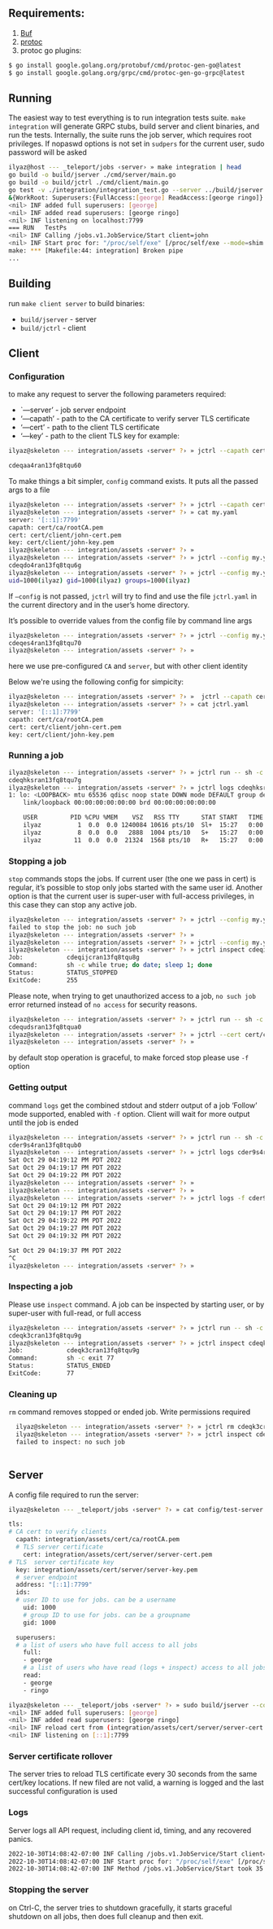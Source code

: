 ## Requirements:
1. [Buf](https://buf.build/)
2. [protoc](https://grpc.io/docs/protoc-installation/)
3. protoc go plugins: 
```sh
$ go install google.golang.org/protobuf/cmd/protoc-gen-go@latest
$ go install google.golang.org/grpc/cmd/protoc-gen-go-grpc@latest
```

## Running
The easiest way to test everything is to run integration tests suite. `make integration` will generate GRPC stubs, build server and client binaries, and run the tests. Internally, the suite runs the job server, which requires root privileges. If nopaswd options is not set in `sudpers` for the current user, sudo password will be asked
```sh
ilyaz@host --- _teleport/jobs ‹server› » make integration | head    
go build -o build/jserver ./cmd/server/main.go
go build -o build/jctrl ./cmd/client/main.go
go test -v ./integration/integration_test.go --server ../build/jserver --client ../build/jctrl --uid 1000 --gid 1000
&{WorkRoot: Superusers:{FullAccess:[george] ReadAccess:[george ringo]} TLS:{CAPath:assets/cert/ca/rootCA.pem CertPath:assets/cert/server/server-cert.pem KeyPath:assets/cert/server/server-key.pem ReloadSec:30} IDs:{UID:1000 GID:1000} Address:localhost:7799}
<nil> INF added full superusers: [george]
<nil> INF added read superusers: [george ringo]
<nil> INF listening on localhost:7799
=== RUN   TestPs
<nil> INF Calling /jobs.v1.JobService/Start client=john
<nil> INF Start proc for: "/proc/self/exe" [/proc/self/exe --mode=shim --cmd=ps --cgroup=/sys/fs/cgroup/job-cde92hsran1741nbmun0/inner --uid=1000 --gid=1000 -- aux] id=cde92hsran1741nbmun0
make: *** [Makefile:44: integration] Broken pipe
...
```
## Building
run `make client server` to build binaries:
- `build/jserver` - server
- `build/jctrl` - client

## Client
### Configuration
to make any request to server the following parameters required:
- `—server’ - job server endpoint
- ‘—capath’ - path to the CA certificate to verify server TLS certificate
- ‘—cert’ - path to the client TLS certificate
- ‘—key’ - path to the client TLS key
for example:
```sh
ilyaz@skeleton --- integration/assets ‹server* ?› » jctrl --capath cert/ca/rootCA.pem --cert cert/client/john-cert.pem --key cert/client/john-key.pem --server "[::1]:7799" run ls         

cdeqaa4ran13fq8tqu60
```
To make things a bit simpler, `config` command exists. It puts all the passed args to a file

```sh
ilyaz@skeleton --- integration/assets ‹server* ?› » jctrl --capath cert/ca/rootCA.pem --cert cert/client/john-cert.pem --key cert/client/john-key.pem --server "[::1]:7799"  config  --config my.yaml
ilyaz@skeleton --- integration/assets ‹server* ?› » cat my.yaml
server: '[::1]:7799'
capath: cert/ca/rootCA.pem
cert: cert/client/john-cert.pem
key: cert/client/john-key.pem
ilyaz@skeleton --- integration/assets ‹server* ?› » 
ilyaz@skeleton --- integration/assets ‹server* ?› » jctrl --config my.yaml run id                   
cdeqdo4ran13fq8tqu6g
ilyaz@skeleton --- integration/assets ‹server* ?› » jctrl --config my.yaml logs cdeqdo4ran13fq8tqu6g
uid=1000(ilyaz) gid=1000(ilyaz) groups=1000(ilyaz)
```

If `—config` is not passed, `jctrl` will try to find and use the file `jctrl.yaml` in the current directory and in the user’s home directory.

It’s possible to override values from the config file by command line args

```sh
ilyaz@skeleton --- integration/assets ‹server* ?› » jctrl --config my.yaml --cert cert/client/paul-cert.pem --key cert/client/paul-key.pem  run id
cdeqes4ran13fq8tqu70
ilyaz@skeleton --- integration/assets ‹server* ?› »
```

here we use pre-configured `CA` and `server`, but with other client identity

Below we're using the following config for simpicity:
```sh
ilyaz@skeleton --- integration/assets ‹server* ?› »  jctrl --capath cert/ca/rootCA.pem --cert cert/client/john-cert.pem --key cert/client/john-key.pem --server "[::1]:7799"  config             
ilyaz@skeleton --- integration/assets ‹server* ?› » cat jctrl.yaml 
server: '[::1]:7799'
capath: cert/ca/rootCA.pem
cert: cert/client/john-cert.pem
key: cert/client/john-key.pem
```

### Running a job


```sh
ilyaz@skeleton --- integration/assets ‹server* ?› » jctrl run -- sh -c "ip link; echo; ps aux"                                                                                                1 ↵
cdeqhksran13fq8tqu7g
ilyaz@skeleton --- integration/assets ‹server* ?› » jctrl logs cdeqhksran13fq8tqu7g
1: lo: <LOOPBACK> mtu 65536 qdisc noop state DOWN mode DEFAULT group default qlen 1000
    link/loopback 00:00:00:00:00:00 brd 00:00:00:00:00:00

    USER         PID %CPU %MEM    VSZ   RSS TTY      STAT START   TIME COMMAND
    ilyaz          1  0.0  0.0 1240084 10616 pts/10  Sl+  15:27   0:00 /proc/self/exe --mode=shim --cmd=sh --cgroup=/sys/fs/cgroup/job-cdeqhksran13fq8tqu7g/inner --uid=1000 --gid=1000 -- -c ip link; echo; ps aux
    ilyaz          8  0.0  0.0   2888  1004 pts/10   S+   15:27   0:00 sh -c ip link; echo; ps aux
    ilyaz         11  0.0  0.0  21324  1568 pts/10   R+   15:27   0:00 ps aux
  ```



### Stopping a job
`stop` commands stops the jobs. If current user (the one we pass in cert) is regular, it’s possible to stop only jobs started with the same user id. Another option is that the current user is super-user with full-access privileges, in this case they can stop any active job.

```sh
ilyaz@skeleton --- integration/assets ‹server* ?› » jctrl --config my.yaml --cert cert/client/paul-cert.pem --key cert/client/paul-key.pem stop cdeqijcran13fq8tqu8g                        130 ↵
failed to stop the job: no such job
ilyaz@skeleton --- integration/assets ‹server* ?› »                                                                                                                                           1 ↵
ilyaz@skeleton --- integration/assets ‹server* ?› » jctrl --config my.yaml  stop cdeqijcran13fq8tqu8g                                                                                         1 ↵
ilyaz@skeleton --- integration/assets ‹server* ?› » jctrl inspect cdeqijcran13fq8tqu8g                                                                                                        1 ↵
Job:            cdeqijcran13fq8tqu8g
Command:        sh -c while true; do date; sleep 1; done
Status:         STATUS_STOPPED
ExitCode:       255
```
Please note, when trying to get unauthorized access to a job, `no such job` error returned instead of `no access` for security reasons.

```sh
ilyaz@skeleton --- integration/assets ‹server* ?› » jctrl run -- sh -c 'while true; do date; sleep 1; done'                                                                                 130 ↵
cdequdsran13fq8tqua0
ilyaz@skeleton --- integration/assets ‹server* ?› » jctrl --cert cert/client/george-cert.pem --key cert/client/george-key.pem stop cdequdsran13fq8tqua0 # user ‘george’ is super-user
ilyaz@skeleton --- integration/assets ‹server* ?› » 

```
by default stop operation is graceful, to make forced stop please use `-f` option


### Getting output 
command `logs` get the combined stdout and stderr output of a job
‘Follow’ mode supported, enabled with `-f` option. Client will wait for more output until the job is ended

```sh
ilyaz@skeleton --- integration/assets ‹server* ?› » jctrl run -- sh -c 'while true; do date; sleep 5; done'
cder9s4ran13fq8tqub0
ilyaz@skeleton --- integration/assets ‹server* ?› » jctrl logs cder9s4ran13fq8tqub0                        
Sat Oct 29 04:19:12 PM PDT 2022
Sat Oct 29 04:19:17 PM PDT 2022
Sat Oct 29 04:19:22 PM PDT 2022
ilyaz@skeleton --- integration/assets ‹server* ?› » 
ilyaz@skeleton --- integration/assets ‹server* ?› » 
ilyaz@skeleton --- integration/assets ‹server* ?› » jctrl logs -f cder9s4ran13fq8tqub0
Sat Oct 29 04:19:12 PM PDT 2022
Sat Oct 29 04:19:17 PM PDT 2022
Sat Oct 29 04:19:22 PM PDT 2022
Sat Oct 29 04:19:27 PM PDT 2022
Sat Oct 29 04:19:32 PM PDT 2022

Sat Oct 29 04:19:37 PM PDT 2022
^C
ilyaz@skeleton --- integration/assets ‹server* ?› »                                                                                                                                         130 ↵

```

### Inspecting a job
Please use `inspect` command. A job can be inspected by starting user, or by super-user with full-read, or full access

```sh
ilyaz@skeleton --- integration/assets ‹server* ?› » jctrl run -- sh -c "exit 77"      
cdeqk3cran13fq8tqu9g
ilyaz@skeleton --- integration/assets ‹server* ?› » jctrl inspect cdeqk3cran13fq8tqu9g
Job:            cdeqk3cran13fq8tqu9g
Command:        sh -c exit 77
Status:         STATUS_ENDED
ExitCode:       77
```

### Cleaning up
`rm` command  removes stopped or ended job. Write permissions required

  ```sh
    ilyaz@skeleton --- integration/assets ‹server* ?› » jctrl rm cdeqk3cran13fq8tqu9g
    ilyaz@skeleton --- integration/assets ‹server* ?› » jctrl inspect cdeqk3cran13fq8tqu9g
    failed to inspect: no such job
    
  ```

## Server
A config file required to run the server:

```sh
ilyaz@skeleton --- _teleport/jobs ‹server* ?› » cat config/test-server.yaml 

tls:
# CA cert to verify clients
  capath: integration/assets/cert/ca/rootCA.pem
  # TLS server certificate
    cert: integration/assets/cert/server/server-cert.pem
# TLS  server certificate key
  key: integration/assets/cert/server/server-key.pem
  # server endpoint
  address: "[::1]:7799"
  ids:
  # user ID to use for jobs. can be a username
    uid: 1000
    # group ID to use for jobs. can be a groupname
    gid: 1000

  superusers:
  # a list of users who have full access to all jobs
    full:
    - george
    # a list of users who have read (logs + inspect) access to all jobs	
    read:
    - george
    - ringo
  ```

  ```sh
  ilyaz@skeleton --- _teleport/jobs ‹server* ?› » sudo build/jserver --config config/test-server.yaml
  <nil> INF added full superusers: [george]
  <nil> INF added read superusers: [george ringo]
  <nil> INF reload cert from (integration/assets/cert/server/server-cert.pem/integration/assets/cert/server/server-key.pem) every 30s
  <nil> INF listening on [::1]:7799
  ````


  ### Server certificate rollover
  The server tries to reload TLS certificate every 30 seconds from the same cert/key locations.
  If new filed are not valid, a warning is logged and the last successful configuration is used


  ### Logs
  Server logs all API request, including client id, timing, and any recovered panics.

  ```sh
  2022-10-30T14:08:42-07:00 INF Calling /jobs.v1.JobService/Start client=john
  2022-10-30T14:08:42-07:00 INF Start proc for: "/proc/self/exe" [/proc/self/exe --mode=shim --cmd=sh --cgroup=/sys/fs/cgroup/job-cdfefmkran1467ku472g/inner --uid=1000 --gid=1000 -- -c while true; do date; sleep 2; done] id=cdfefmkran1467ku472g
  2022-10-30T14:08:42-07:00 INF Method /jobs.v1.JobService/Start took 35.32274ms client=john
  ```

  ### Stopping the server
  on Ctrl-C, the server tries to shutdown gracefully, it starts graceful shutdown on all jobs, then does full cleanup and then exit.
